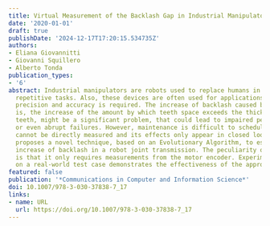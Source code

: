 ```yaml
---
title: Virtual Measurement of the Backlash Gap in Industrial Manipulators
date: '2020-01-01'
draft: true
publishDate: '2024-12-17T17:20:15.534735Z'
authors:
- Eliana Giovannitti
- Giovanni Squillero
- Alberto Tonda
publication_types:
- '6'
abstract: Industrial manipulators are robots used to replace humans in dangerous or
  repetitive tasks. Also, these devices are often used for applications where high
  precision and accuracy is required. The increase of backlash caused by wear, that
  is, the increase of the amount by which teeth space exceeds the thickness of gear
  teeth, might be a significant problem, that could lead to impaired performances
  or even abrupt failures. However, maintenance is difficult to schedule because backlash
  cannot be directly measured and its effects only appear in closed loops. This paper
  proposes a novel technique, based on an Evolutionary Algorithm, to estimate the
  increase of backlash in a robot joint transmission. The peculiarity of this method
  is that it only requires measurements from the motor encoder. Experimental evaluation
  on a real-world test case demonstrates the effectiveness of the approach.
featured: false
publication: '*Communications in Computer and Information Science*'
doi: 10.1007/978-3-030-37838-7_17
links:
- name: URL
  url: https://doi.org/10.1007/978-3-030-37838-7_17
---
```


